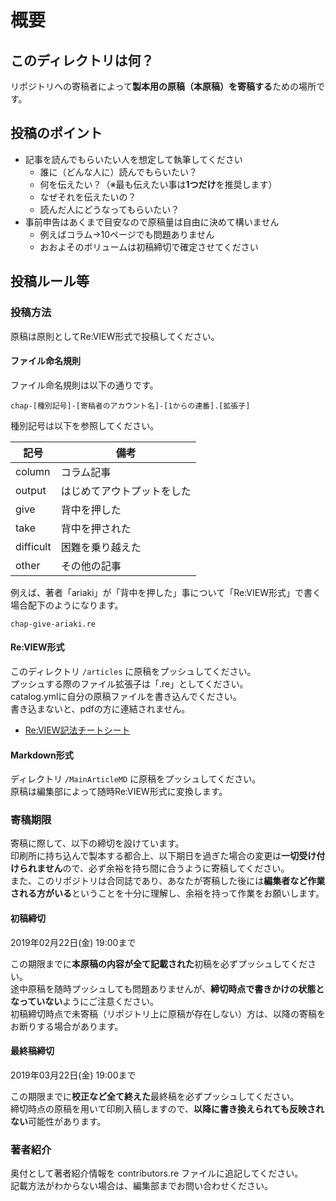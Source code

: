 # 概要

## このディレクトリは何？
リポジトリへの寄稿者によって**製本用の原稿（本原稿）を寄稿する**ための場所です。

## 投稿のポイント

- 記事を読んでもらいたい人を想定して執筆してください
    - 誰に（どんな人に）読んでもらいたい？
    - 何を伝えたい？（※最も伝えたい事は**1つだけ**を推奨します）
    - なぜそれを伝えたいの？
    - 読んだ人にどうなってもらいたい？
- 事前申告はあくまで目安なので原稿量は自由に決めて構いません
    - 例えばコラム→10ページでも問題ありません
    - おおよそのボリュームは初稿締切で確定させてください

## 投稿ルール等

### 投稿方法
原稿は原則としてRe:VIEW形式で投稿してください。<br>


#### ファイル命名規則
ファイル命名規則は以下の通りです。

```
chap-[種別記号]-[寄稿者のアカウント名]-[1からの連番].[拡張子]
```

種別記号は以下を参照してください。

記号 | 備考
-----|------
column    | コラム記事
output    | はじめてアウトプットをした
give      | 背中を押した
take      | 背中を押された
difficult | 困難を乗り越えた
other     | その他の記事

例えば、著者「ariaki」が「背中を押した」事について「Re:VIEW形式」で書く場合配下のようになります。

```
chap-give-ariaki.re
```


#### Re:VIEW形式
このディレクトリ `/articles` に原稿をプッシュしてください。<br>
プッシュする際のファイル拡張子は「.re」としてください。<br>
catalog.ymlに自分の原稿ファイルを書き込んでください。<br>
書き込まないと、pdfの方に連結されません。

- [Re:VIEW記法チートシート](https://qiita.com/froakie0021/items/b0f4ba5f242bbd571d4e)

#### Markdown形式
ディレクトリ `/MainArticleMD` に原稿をプッシュしてください。<br>
原稿は編集部によって随時Re:VIEW形式に変換します。<br>

### 寄稿期限
寄稿に際して、以下の締切を設けています。<br>
印刷所に持ち込んで製本する都合上、以下期日を過ぎた場合の変更は**一切受け付けられません**ので、必ず余裕を持ち間に合うように寄稿してください。<br>
また、このリポジトリは合同誌であり、あなたが寄稿した後には**編集者など作業される方がいる**ということを十分に理解し、余裕を持って作業をお願いします。<br>

#### 初稿締切
2019年02月22日(金) 19:00まで

この期限までに**本原稿の内容が全て記載された**初稿を必ずプッシュしてください。<br>
途中原稿を随時プッシュしても問題ありませんが、**締切時点で書きかけの状態となっていない**ようにご注意ください。<br>
初稿締切時点で未寄稿（リポジトリ上に原稿が存在しない）方は、以降の寄稿をお断りする場合があります。<br>

#### 最終稿締切
2019年03月22日(金) 19:00まで

この期限までに**校正など全て終えた**最終稿を必ずプッシュしてください。<br>
締切時点の原稿を用いて印刷入稿しますので、**以降に書き換えられても反映されない**可能性があります。<br>

### 著者紹介
奥付として著者紹介情報を contributors.re ファイルに追記してください。<br>
記載方法がわからない場合は、編集部までお問い合わせください。<br>